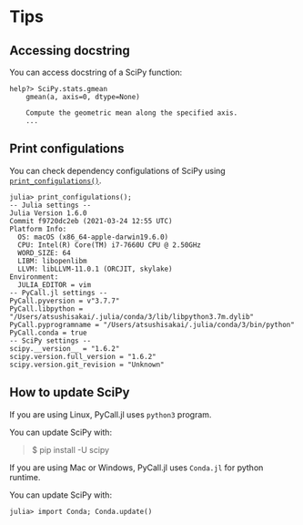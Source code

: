 # Tips

## Accessing docstring

You can access docstring of a SciPy function:

```julia-repl
help?> SciPy.stats.gmean
    gmean(a, axis=0, dtype=None)

    Compute the geometric mean along the specified axis.
    ...
```

## Print configulations

You can check dependency configulations of SciPy using [`print_configulations()`](@ref).

```julia-repl
julia> print_configulations();
-- Julia settings --
Julia Version 1.6.0
Commit f9720dc2eb (2021-03-24 12:55 UTC)
Platform Info:
  OS: macOS (x86_64-apple-darwin19.6.0)
  CPU: Intel(R) Core(TM) i7-7660U CPU @ 2.50GHz
  WORD_SIZE: 64
  LIBM: libopenlibm
  LLVM: libLLVM-11.0.1 (ORCJIT, skylake)
Environment:
  JULIA_EDITOR = vim
-- PyCall.jl settings --
PyCall.pyversion = v"3.7.7"
PyCall.libpython = "/Users/atsushisakai/.julia/conda/3/lib/libpython3.7m.dylib"
PyCall.pyprogramname = "/Users/atsushisakai/.julia/conda/3/bin/python"
PyCall.conda = true
-- SciPy settings --
scipy.__version__ = "1.6.2"
scipy.version.full_version = "1.6.2"
scipy.version.git_revision = "Unknown"
```

## How to update SciPy

If you are using Linux, PyCall.jl uses `python3` program.

You can update SciPy with:

>$ pip install -U scipy

If you are using Mac or Windows, PyCall.jl uses `Conda.jl` for python runtime.

You can update SciPy with:

```julia-repl
julia> import Conda; Conda.update()
```


